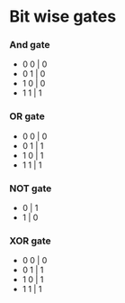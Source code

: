 # Bit wise gates

### And gate
- 0 0 | 0
- 0 1 | 0 
- 1 0 | 0
- 1 1 | 1

### OR gate
- 0 0 | 0
- 0 1 | 1
- 1 0 | 1
- 1 1 | 1

### NOT gate 
- 0 | 1
- 1 | 0

### XOR gate 
- 0 0 | 0
- 0 1 | 1
- 1 0 | 1
- 1 1 | 1


